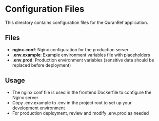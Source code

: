 # Configuration Files

This directory contains configuration files for the QuranRef application.

## Files

- **nginx.conf**: Nginx configuration for the production server
- **.env.example**: Example environment variables file with placeholders
- **.env.prod**: Production environment variables (sensitive data should be replaced before deployment)

## Usage

- The nginx.conf file is used in the frontend Dockerfile to configure the Nginx server
- Copy .env.example to .env in the project root to set up your development environment
- For production deployment, review and modify .env.prod as needed